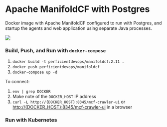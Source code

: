 # Apache ManifoldCF with Postgres
Docker image with Apache ManifoldCF configured to run with Postgres, and startup the agents and web application using separate Java processes.

[![](https://dockerbuildbadges.quelltext.eu/status.svg?organization=perficientdevops&repository=manifoldcf&tag=master)](https://hub.docker.com/r/niccokunzmann/dockerhub-build-status-image/builds/)

### Build, Push, and Run with `docker-compose`
1. `docker build -t perficientdevops/manifoldcf:2.11 .`
1. `docker push perficientdevops/manifoldcf`
1. `docker-compose up -d`

To connect:
1. `env | grep DOCKER`
1. Make note of the `DOCKER_HOST` IP address
1. `curl -L http://{DOCKER_HOST}:8345/mcf-crawler-ui` or [http://{DOCKER_HOST}:8345/mcf-crawler-ui](http://{DOCKER_HOST}:8345/mcf-crawler-ui) in a browser

### Run with Kubernetes
